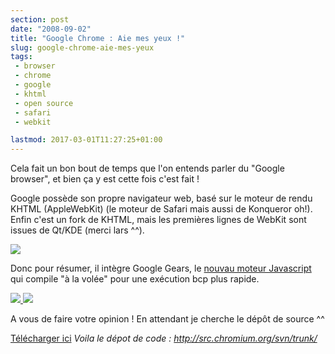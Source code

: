 ```yaml
---
section: post
date: "2008-09-02"
title: "Google Chrome : Aie mes yeux !"
slug: google-chrome-aie-mes-yeux
tags:
 - browser
 - chrome
 - google
 - khtml
 - open source
 - safari
 - webkit

lastmod: 2017-03-01T11:27:25+01:00
---
```


Cela fait un bon bout de temps que l'on entends parler du "Google browser", et bien ça y est cette fois c'est fait !

Google possède son propre navigateur web, basé sur le moteur de rendu KHTML (AppleWebKit) (le moteur de Safari mais aussi de Konqueror oh!). Enfin c'est un fork de KHTML, mais les premières lignes de WebKit sont issues de Qt/KDE (merci lars ^^).

[![](http://static.zenithar.org/wp-content/uploads/2008/09/chrome_about-300x245.jpg)](http://static.zenithar.org/wp-content/uploads/2008/09/chrome_about.jpg)

Donc pour résumer, il intègre Google Gears, le [nouvau moteur Javascript](http://webkit.org/blog/189/announcing-squirrelfish/) qui compile "à la volée" pour une exécution bcp plus rapide.

[![](http://static.zenithar.org/wp-content/uploads/2008/09/chrome_acceuil-300x215.jpg)](http://static.zenithar.org/wp-content/uploads/2008/09/chrome_acceuil.jpg)[ ](http://static.zenithar.org/wp-content/uploads/2008/09/chrome_website.jpg) [![](http://static.zenithar.org/wp-content/uploads/2008/09/chrome_website-300x215.jpg)](http://static.zenithar.org/wp-content/uploads/2008/09/chrome_website.jpg)

A vous de faire votre opinion !
En attendant je cherche le dépôt de source ^^

[Télécharger ici](http://www.google.com/chrome)
_Voila le dépot de code : http://src.chromium.org/svn/trunk/_
